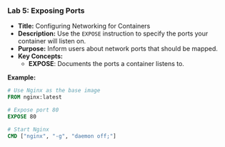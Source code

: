 ### **Lab 5: Exposing Ports**
- **Title:** Configuring Networking for Containers  
- **Description:** Use the `EXPOSE` instruction to specify the ports your container will listen on.  
- **Purpose:** Inform users about network ports that should be mapped.  
- **Key Concepts:**  
  - **EXPOSE**: Documents the ports a container listens to.

**Example:**
```Dockerfile
# Use Nginx as the base image
FROM nginx:latest

# Expose port 80
EXPOSE 80

# Start Nginx
CMD ["nginx", "-g", "daemon off;"]
```